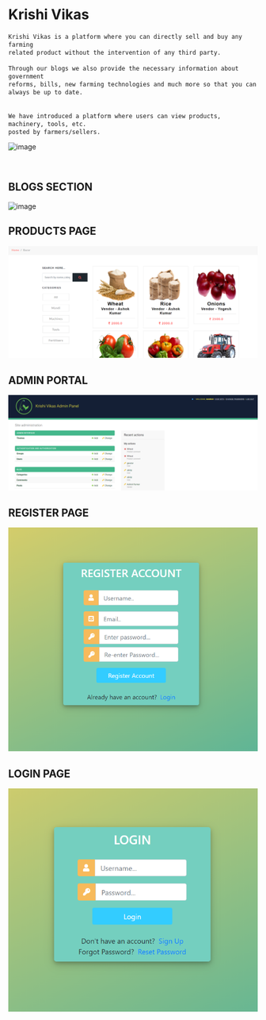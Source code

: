 # **Krishi Vikas**

```
Krishi Vikas is a platform where you can directly sell and buy any farming
related product without the intervention of any third party.

Through our blogs we also provide the necessary information about government
reforms, bills, new farming technologies and much more so that you can always be up to date.


We have introduced a platform where users can view products, machinery, tools, etc.
posted by farmers/sellers.

```

![image](https://user-images.githubusercontent.com/53532851/102768118-9ea24980-43a6-11eb-8c9f-3533c33d75b0.png)

<br>

## BLOGS SECTION

![image](https://user-images.githubusercontent.com/53532851/102813599-1dbb7000-43ef-11eb-9cbb-130995ff8f33.png)

## PRODUCTS PAGE

![](READMEimg/product.png)

## ADMIN PORTAL

![](READMEimg/admin.png)

## REGISTER PAGE

![](READMEimg/register.png)

## LOGIN PAGE

![](READMEimg/login.png)
